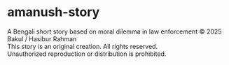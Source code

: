 # amanush-story
A Bengali short story based on moral dilemma in law enforcement
© 2025 Bakul / Hasibur Rahman  
This story is an original creation. All rights reserved.  
Unauthorized reproduction or distribution is prohibited.
